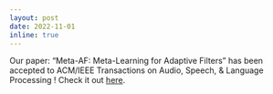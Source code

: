 ```yaml
---
layout: post
date: 2022-11-01
inline: true
---
```


Our paper: “Meta-AF: Meta-Learning for Adaptive Filters” has been accepted to ACM/IEEE Transactions on Audio, Speech, & Language Processing
! Check it out [here](projects/metaaf).
